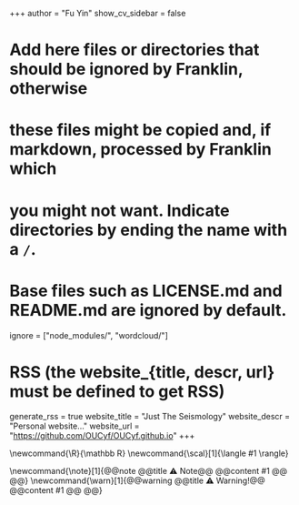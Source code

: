 <!--
Add here global page variables to use throughout your website.
-->
+++
author = "Fu Yin"
show_cv_sidebar = false


# Add here files or directories that should be ignored by Franklin, otherwise
# these files might be copied and, if markdown, processed by Franklin which
# you might not want. Indicate directories by ending the name with a `/`.
# Base files such as LICENSE.md and README.md are ignored by default.
ignore = ["node_modules/", "wordcloud/"]

# RSS (the website_{title, descr, url} must be defined to get RSS)
generate_rss = true
website_title = "Just The Seismology"
website_descr = "Personal website..."
website_url   = "https://github.com/OUCyf/OUCyf.github.io"
+++

<!--
Add here global latex commands to use throughout your pages.
-->
\newcommand{\R}{\mathbb R}
\newcommand{\scal}[1]{\langle #1 \rangle}

\newcommand{\note}[1]{@@note @@title ⚠ Note@@ @@content #1 @@ @@}
\newcommand{\warn}[1]{@@warning @@title ⚠ Warning!@@ @@content #1 @@ @@}